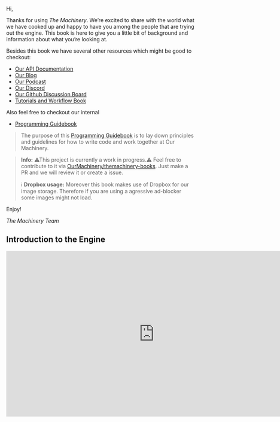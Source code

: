 Hi,

Thanks for using *The Machinery*. We’re excited to share with the
world what we have cooked up and happy to have you among the people that are trying out the engine.
This book is here to give you a little bit of background and information about what you’re looking at.

Besides this book we have several other resources which might be good to checkout:

- [Our API Documentation]({{docs}}apidoc.html)
- [Our Blog](https://ourmachinery.com/post/)
- [Our Podcast](https://anchor.fm/ourmachinery)
- [Our Discord](https://discord.gg/SHHSZaH)
- [Our Github Discussion Board](https://github.com/OurMachinery/themachinery-public/discussions)
- [Tutorials and Workflow Book]({{base_url}})

Also feel free to checkout our internal

- [Programming Guidebook](https://ourmachinery.com/apidoc/doc/guidebook.md.html)

> The purpose of this [Programming Guidebook](https://ourmachinery.com/apidoc/doc/guidebook.md.html) is to lay down principles and guidelines for how to write code and work together at Our Machinery.

> **Info:** ⚠This project is currently a work in progress.⚠ Feel free to contribute to it via [OurMachinery/themachinery-books](https://github.com/OurMachinery/themachinery-books). Just make a PR and we will review it or create a issue.
> 
> ℹ️ **Dropbox usage:**
> Moreover this book makes use of Dropbox for our image storage. Therefore if you are using a agressive ad-blocker some images might not load.

Enjoy!

*The Machinery Team*



## Introduction to the Engine

<iframe frameborder="0" scrolling="no" marginheight="0" marginwidth="0"width="788.54" height="443" type="text/html" src="https://www.youtube.com/embed/oQGghpCqBhI?autoplay=0&fs=0&iv_load_policy=3&showinfo=0&rel=0&cc_load_policy=0&start=0&end=0&origin=http://ourmachinery.com"></iframe>







